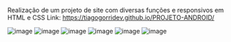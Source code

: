 Realização de um projeto de site com diversas funções e responsivos em HTML e CSS
Link: https://tiagogorridev.github.io/PROJETO-ANDROID/

![image](https://github.com/tiagogorridev/PROJETO-ANDROID/assets/155651809/34a276a5-85ea-40f0-826c-a5c1d27a244c)
![image](https://github.com/tiagogorridev/PROJETO-ANDROID/assets/155651809/b67819df-842a-48c5-9ee1-3894c2adb972)
![image](https://github.com/tiagogorridev/PROJETO-ANDROID/assets/155651809/256498a7-0c81-45c4-bba9-2dfb1387b000)
![image](https://github.com/tiagogorridev/PROJETO-ANDROID/assets/155651809/38fe7b77-5c17-4530-bad8-dd10be7eda71)
![image](https://github.com/tiagogorridev/PROJETO-ANDROID/assets/155651809/62e40aa7-f4c0-4730-958a-5da80cc99b83)
![image](https://github.com/tiagogorridev/PROJETO-ANDROID/assets/155651809/ca373353-f7d0-4046-8241-550bc11e4434)

